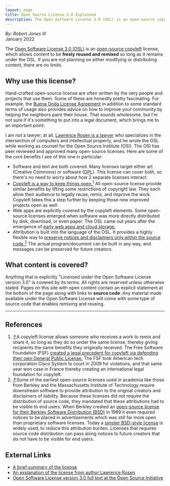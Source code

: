 ```yaml
---
layout: page
title: Open Source License 3.0 Explained
description: The Open Software License 3.0 (OSL) is an open-source copyleft license, which allows  content to be freely reused and remixed so long as it remains under the OSL. If you are not planning on either modifying or distributing content, there are no limits.
---
```


<div>
<address rel="author">
By: Robert Jones III
</address>
<time datetime="2022-01">January 2022</time>
</div>
<!-- 
	The div above groups the byline and date into a single block element.
	This is supported on the oldest web browsers still in use and it will be
	future proof going forward compared to a CSS solution.
 -->
 
<p>
The <a href="https://opensource.org/licenses/OSL-3.0">Open Software License 3.0 (<abbr>OSL</abbr>)</a> is an <a href="https://opensource.com/resources/what-is-copyleft">open-source copyleft</a> license, which allows content to be <strong>freely reused and remixed</strong> so long as it remains under the <abbr>OSL</abbr>. If you are not planning on either modifying or distributing content, there are no limits.</p>

<h2>Why use this license?</h2>
<p>
Hand-crafted open-source license are often written by the very people and projects that use them. Some of these are honestly pretty fascinating. For 
example, the <a href="https://blitiri.com.ar/p/bola/">Buena Onda License Agreement</a> in addition to some standard terms of usage also provides advice on how to improve your community by helping the neighbors paint their house. That sounds wholesome, but I'm not sure if it's something to put into a legal document, which brings me to an important point:
<p>

<p>
I am not a lawyer, at all. <a href="http://www.rosenlaw.com/rosen.htm">Lawrence Rosen is a lawyer</a> who specializes in the intersection of computers and intellectual property, and he wrote the <abbr>OSL</abbr> while working as counsel for the Open Source Institute (<abbr>OSI</abbr>). The <abbr>OSI</abbr> has peer reviewed and approved many open-source licenses. Here are some of the core benefits I see of this one in particular:
</p>

<ul>
<li>Software and text are both covered. Many licenses target either art (Creative Commons) or software (<abbr title="GNU Public License">GPL</abbr>). This license can cover both, so there's no need to worry about how 2 separate licenses interact.</li>
<li><a href="#f_1" id="s_1">Copyleft is a way to keep things open.<sup>1</sup></a> All open-source license provide similar benefits by lifting some restrictions of copyright law. They each allow their audience to legally reuse, remix, and improve the work. Copyleft takes this a step further by keeping those new improved projects open as well. 
<li>Web apps are explicitly covered by the copyleft elements. Some open-source licenses emerged when software was more directly distributed by disk, download, or even paper. The <abbr>OSL</abbr> came out years after the emergence of <a href="https://web.archive.org/web/20000310013159/http://www.businessweek.com/1999/99_46/b3655048.htm">early web apps and cloud storage.</a></li>
<li>Attribution is built into the language of the <abbr>OSL</abbr>. It provides a highly flexible way to <a href="#f_2" id="s_2">preserve notices and disclaimers only within the source code.<sup>2</sup></a> The actual program/document can be built in any way, and messages can be preserved for future creators.</li>
</ul>


<h2>What content is covered?</h2>
<p>Anything that is explicitly "Licensed under the Open Software License version 3.0" is covered by its terms. All rights are reserved unless otherwise stated. Pages on this site with open content contain an explicit statement at the bottom of the page along with links to <strong>source code</strong>. Any material made available under the Open Software License will come with some type of source code that enables remixing and reusing.
</p>





<footer>

<hr>

<h2>References</h2> 
<ol>
<li id="f_1"><a href="#s_1" aria-label="Jump up.">&uarr;</a>A copyleft license allows someone who receives a work to remix and share it, so long as they do so under the same license, thereby giving recipients the same benefits they originally received. The Free Software Foundation (<abbr>FSF</abbr>) <a href="https://www.fsf.org/news/2009-05-cisco-settlement.html">created a legal precedent for copyleft via defending their own General Public License.</a> The <abbr>FSF</abbr> took American tech corporation Cisco System to court in 2009 for violations, and that same year won case in France thereby creating an international legal foundation for copyleft.</li>
<li id="f_2"><a href="#s_2" aria-label="Jump up.">&uarr;</a>Some of the earliest open-source licenses used in academia like those from Berkley and the Massachusetts Institute of Technology require downstream software to provide attribution to the original creators and disclaimers of liability. Because these licenses did not require the distribution of source code, they mandated that these attributions had to be visible to end users. When Berkley created an <a href="oreilly.com/openbook/opensources/book/kirkmck.html">open-source license for their Berkley Software Distribution  (<abbr>BSD</abbr>)</a> in 1989 it even required notices to be placed in advertisements which was still far more open than proprietary software licenses. Today a <a href="https://opensource.org/licenses/bsd-license.php">simpler BSD-style license</a> is widely used, to reduce this attribution burden. Licenses that requires source code distribution can pass along notices to future creators that do not have to be visible for end users. 
</li>
</ol>


<h2>External Links</h2>
<ul>
<li>
<a href="https://tldrlegal.com/license/open-software-licence-3.0">
A brief summary of the license</a>
</li>

	
<li>
<a href="https://rosenlaw.com/OSL3.0-explained.htm">
An explanation of the license from author Lawrence Rosen</a>
</li>
		
<li>
<a href="https://opensource.org/licenses/OSL-3.0">
Open Software License version 3.0 full text at the Open Source Initiative</a>
</li>
</ul>
